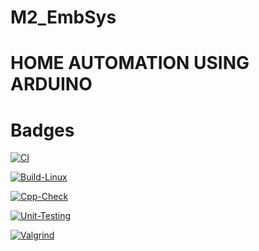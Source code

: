 # M2_EmbSys

# HOME AUTOMATION  USING ARDUINO

# Badges

[![CI](https://github.com/Shirishalavudya/M2_EmbSys/actions/workflows/main.yml/badge.svg)](https://github.com/Shirishalavudya/M2_EmbSys/actions/workflows/main.yml)

[![Build-Linux](https://github.com/Shirishalavudya/M2_EmbSys/actions/workflows/Build.yml/badge.svg)](https://github.com/Shirishalavudya/M2_EmbSys/actions/workflows/Build.yml)

[![Cpp-Check](https://github.com/Shirishalavudya/M2_EmbSys/actions/workflows/Cpp.yml/badge.svg)](https://github.com/Shirishalavudya/M2_EmbSys/actions/workflows/Cpp.yml)

[![Unit-Testing](https://github.com/Shirishalavudya/M2_EmbSys/actions/workflows/Unit.yml/badge.svg)](https://github.com/Shirishalavudya/M2_EmbSys/actions/workflows/Unit.yml)

[![Valgrind](https://github.com/Shirishalavudya/M2_EmbSys/actions/workflows/Val.yml/badge.svg)](https://github.com/Shirishalavudya/M2_EmbSys/actions/workflows/Val.yml)


